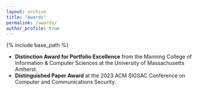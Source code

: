 ```yaml
---
layout: archive
title: "Awards"
permalink: /awards/
author_profile: true
---
```


{% include base_path %}



* **Distinction Award for Portfolio Excellence** from the Manning College of Information & Computer Sciences at the University of Massachusetts Amherst.
* **Distinguished Paper Award** at the 2023 ACM SIGSAC Conference on Computer and Communications Security.


